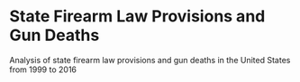 # State Firearm Law Provisions and Gun Deaths
Analysis of state firearm law provisions and gun deaths in the United States from 1999 to 2016

